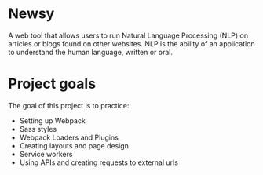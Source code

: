 # Newsy

A web tool that allows users to run Natural Language Processing (NLP) on articles or blogs found on other websites. NLP is the ability of an application to understand the human language, written or oral.

# Project goals

The goal of this project is to practice:
- Setting up Webpack
- Sass styles
- Webpack Loaders and Plugins
- Creating layouts and page design
- Service workers
- Using APIs and creating requests to external urls